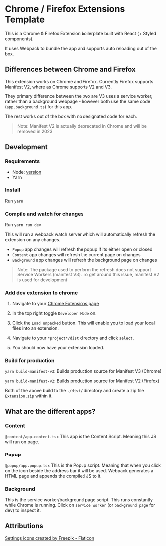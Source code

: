 # Chrome / Firefox Extensions Template

This is a Chrome & Firefox Extension boilerplate built with React (+ Styled components).

It uses Webpack to bundle the app and supports auto reloading out of the box.

## Differences between Chrome and Firefox

This extension works on Chrome and Firefox. Currently Firefox supports Manifest V2, where as Chrome supports V2 and V3.

They primary difference between the two are V3 uses a service worker, rather than a background webpage - however both use the same code (`app.background.ts`) for this app.

The rest works out of the box with no designated code for each.

> Note: Manifest V2 is actually deprecated in Chrome and will be removed in 2023

## Development

### Requirements

- Node: [version](./.nvmrc)
- Yarn

### Install

Run `yarn`

### Compile and watch for changes

Run `yarn run dev`

This will run a webpack watch server which will automatically refresh the extension on any changes.

- `Popup` app changes will refresh the popup if its either open or closed
- `Content` app changes will refresh the current page on changes
- `Background` app changes will refresh the background page on changes

> Note: The package used to perform the refresh does not support Service Workers (manifest V3). To get around this issue, manifest V2 is used for development

### Add dev extension to chrome

1. Navigate to your [Chrome Extensions page](chrome://extensions/)

2. In the top right toggle `Developer Mode` on.

3. Click the `Load unpacked` button. This will enable you to load your local files into an extension.

4. Navigate to your `*project*/dist` directory and click `select`.

5. You should now have your extension loaded.

### Build for production

`yarn build-manifest-v3`: Builds production source for Manifest V3 (Chrome)

`yarn build-manifest-v2`: Builds production source for Manifest V2 (Firefox)

Both of the above build to the `./dist/` directory and create a zip file `Extension.zip` within it.

## What are the different apps?

### Content

`@content/app.content.tsx`
This app is the Content Script. Meaning this JS will run on page.

### Popup

`@popup/app.popup.tsx`
This is the Popup script. Meaning that when you click on the icon beside the address bar it will be used. Webpack generates a HTML page and appends the compiled JS to it.

### Background

This is the service worker/background page script. This runs constantly while Chrome is running.
Click on `service worker` (or `background page` for dev) to inspect it.

## Attributions

[Settings icons created by Freepik - Flaticon](https://www.flaticon.com/free-icons/settings)
